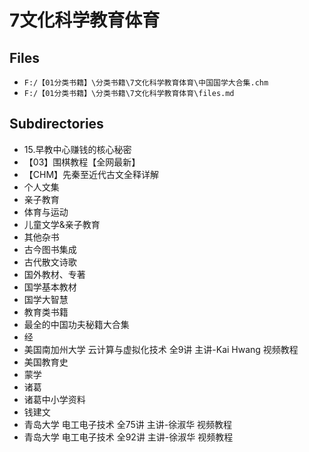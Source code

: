 # 7文化科学教育体育

## Files

- `F:/【01分类书籍】\分类书籍\7文化科学教育体育\中国国学大合集.chm`
- `F:/【01分类书籍】\分类书籍\7文化科学教育体育\files.md`

## Subdirectories

- 15.早教中心赚钱的核心秘密
- 【03】围棋教程【全网最新】
- 【CHM】先秦至近代古文全释详解
- 个人文集
- 亲子教育
- 体育与运动
- 儿童文学&亲子教育
- 其他杂书
- 古今图书集成
- 古代散文诗歌
- 国外教材、专著
- 国学基本教材
- 国学大智慧
- 教育类书籍
- 最全的中国功夫秘籍大合集
- 经
- 美国南加州大学 云计算与虚拟化技术 全9讲 主讲-Kai Hwang 视频教程
- 美国教育史
- 蒙学
- 诸葛
- 诸葛中小学资料
- 钱建文
- 青岛大学 电工电子技术 全75讲 主讲-徐淑华 视频教程
- 青岛大学 电工电子技术 全92讲 主讲-徐淑华 视频教程

